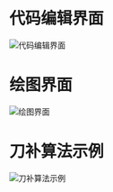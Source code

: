 代码编辑界面
============
![代码编辑界面](https://github.com/liuwentao1992/ParseGCode/blob/master/githubImage/%E5%BE%AE%E4%BF%A1%E6%88%AA%E5%9B%BE_20200326010452.png)

绘图界面
===========
![绘图界面](https://github.com/liuwentao1992/ParseGCode/blob/master/githubImage/%E5%BE%AE%E4%BF%A1%E6%88%AA%E5%9B%BE_20200326010512.png)

刀补算法示例
============
![刀补算法示例](https://github.com/liuwentao1992/ParseGCode/blob/master/githubImage/%E5%BE%AE%E4%BF%A1%E5%9B%BE%E7%89%87_20200414232501.png)
